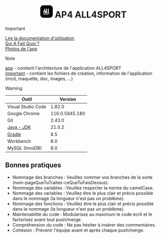 # <div align="center">![Logo application de l'application All4Sport](/app/assets/images/logo_git.png) AP4 ALL4SPORT</div>

> [!IMPORTANT]  
> [Lire la documentation d'utilisation](# "Lire la documentation d'utilisation")  
> [Qui A Fait Quoi ?](# "Qui A Fait Quoi ?")  
> [Photos de l'app](# "Photos de l'app")

> [!NOTE]  
> [app](/app "app") - contient l'architecture de l'application ALL4SPORT  
> [important](/important "important") - contient les fichiers de création, information de l'application (mcd, maquette, doc, images, ...)

> [!WARNING]  
> | Outil  | Version |
> | ------------- | ------------- |
> | Visual Studio Code | 1.82.0 |
> | Google Chrome | 116.0.5845.180 |
> | Git | 2.43.0 |
> | [Java - JDK](https://www.oracle.com/fr/java/technologies/downloads/ "Java - JDK") | 21.0.2 |
> | [Gradle](https://docs.gradle.org/current/userguide/compatibility.html "Gradle") | 8.5 |
> | Workbench | 8.0 |
> | MySQL (InnoDB) | 8.0 |

## Bonnes pratiques

- Nommage des branches : Veuillez nommer vos branches de la sorte (nom-pageQueTuTraites-ceQueTuFaisDessus).
- Nommage des variables : Veuillez respecter la norme du camelCase.
- Nommage des variables : Veuillez être le plus clair et précis possible dans le nommage (la longueur n'est pas un problème).
- Nommage des fonctions : Veuillez être le plus clair et précis possible dans le nommage (la longueur n'est pas un problème).
- Maintenabilité du code : Modularisez au maximum le code écrit et le factorisez avant tout push/merge.
- Compréhension du code : Ne pas hésiter à insérer des commentaires.
- Cohésion : Prévenir l'équipe avant et après chaque push/merge.
